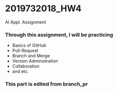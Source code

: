 # 2019732018_HW4
AI Appl. Assignment

### Through this assignment, I will be practicing
* Basics of GitHub
* Pull-Request
* Branch and Merge
* Version Administration
* Collaboration
* and etc.

### This part is edited from branch_pr  
